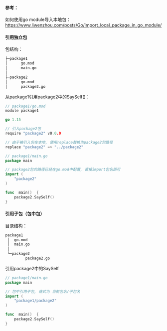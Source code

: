 #### 参考：

如何使用go module导入本地包：https://www.liwenzhou.com/posts/Go/import_local_package_in_go_module/



#### 引用独立包

包结构：

```bash
├─package1
│      go.mod
│      main.go
│
├─package2
│      go.mod
│      package2.go
```

从package1引用package2中的SaySelf()：

```go
// package1/go.mod
module package1

go 1.15

// 引入package2包
require "package2" v0.0.0

// 由于被引入包在本地, 使用replace替换为package2包路径
replace "package2" => "../package2" 
```

```go
// package1/main.go
package main

// package2包的路径已经在go.mod中配置, 直接import包名即可
import (
	"package2"
)

func  main()  {
	package2.SaySelf()
}
```





#### 引用子包（包中包）

目录结构：

```bash
package1
 │  go.mod
 │  main.go
 │
 └─package2
         package2.go
```

引用package2中的SaySelf

```go
// package1/main.go
package main

// 包中引用子包, 格式为 当前包名/子包名
import (
	"package1/package2"
)

func  main()  {
	package2.SaySelf()
}
```

